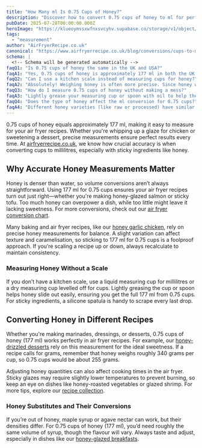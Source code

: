 ```yaml
---
title: "How Many ml Is 0.75 Cups of Honey?"
description: "Discover how to convert 0.75 cups of honey to ml for perfect baking and cooking every time. Get the exact measurement now!"
pubDate: 2025-07-28T00:00:00.000Z
heroImage: "https://klueoymssxwfnxsvcyhv.supabase.co/storage/v1/object/public/Shmucket/how-many-ml-is-0-75-cups-of-honey.webp"
tags:
  - "measurement"
author: "AirFryerRecipe.co.uk"
canonical: "https://www.airfryerrecipe.co.uk/blog/conversions/cups-to-ml/how-many-ml-is-0-75-cups-of-honey"
schema: |
  <!-- Schema will be generated automatically -->
faqQ1: "Is 0.75 cups of honey the same in the UK and USA?"
faqA1: "Yes, 0.75 cups of honey is approximately 177 ml in both the UK and USA. While cup sizes can vary slightly by country, the difference is negligible for honey due to its density. Always use a standard measuring cup for accuracy."
faqQ2: "Can I use a kitchen scale instead of measuring cups for honey?"
faqA2: "Absolutely! Weighing honey is often more precise. Since honey weighs about 340 grams per cup, 0.75 cups would be roughly 255 grams. This method eliminates sticky measuring cups and ensures consistency in your air fryer recipes."
faqQ3: "How do I measure 0.75 cups of honey without making a mess?"
faqA3: "Lightly grease your measuring cup or spoon with oil to help the honey slide out easily. A silicone spatula is also great for scraping every bit. For millilitres, use a liquid measuring cup to hit the 177 ml mark cleanly."
faqQ4: "Does the type of honey affect the ml conversion for 0.75 cups?"
faqA4: "Different honey varieties (like raw or processed) have similar densities, so 0.75 cups will still be around 177 ml. However, thicker honey may require slight adjustments in recipes to avoid over-sweetening. Always taste and tweak as needed."
---
```

<p>0.75 cups of honey equals approximately 177 ml, making it easy to measure for your air fryer recipes. Whether you're whipping up a glaze for chicken or sweetening a dessert, precise measurements ensure perfect results every time. At <a href=https://www.airfryerrecipe.co.uk>airfryerrecipe.co.uk</a>, we know how crucial accuracy is when converting cups to millilitres, especially with sticky ingredients like honey.</p>  

<h2>Why Accurate Honey Measurements Matter</h2>  
<p>Honey is denser than water, so volume conversions aren’t always straightforward. Using 177 ml for 0.75 cups ensures your air fryer recipes turn out just right—whether you're making honey-glazed salmon or sticky tofu. Too much honey can overpower a dish, while too little might leave it lacking sweetness. For more conversions, check out our <a href=https://www.airfryerrecipe.co.uk/air-fryer-conversion-chart>air fryer conversion chart</a>.</p>  

<p>Many baking and air fryer recipes, like our <a href=https://www.airfryerrecipe.co.uk/recipe-category/chicken>honey garlic chicken</a>, rely on precise honey measurements for balance. A slight variation can affect texture and caramelisation, so sticking to 177 ml for 0.75 cups is a foolproof approach. If you’re scaling a recipe up or down, always recalculate to maintain consistency.</p>  

<h3>Measuring Honey Without a Scale</h3>  
<p>If you don’t have a kitchen scale, use a liquid measuring cup for millilitres or a dry measuring cup levelled off for cups. Lightly greasing the cup or spoon helps honey slide out easily, ensuring you get the full 177 ml from 0.75 cups. For sticky ingredients, a silicone spatula is handy to scrape every last drop.</p>  

<h2>Converting Honey in Different Recipes</h2>  
<p>Whether you're making marinades, dressings, or desserts, 0.75 cups of honey (177 ml) works perfectly in air fryer recipes. For example, our <a href=https://www.airfryerrecipe.co.uk/recipe-category/dessert>honey-drizzled desserts</a> rely on this measurement for the ideal sweetness. If a recipe calls for grams, remember that honey weighs roughly 340 grams per cup, so 0.75 cups would be about 255 grams.</p>  

<p>Adjusting honey quantities can also affect cooking times in the air fryer. Sticky glazes may require slightly lower temperatures to prevent burning, so keep an eye on dishes like honey-roasted vegetables or glazed shrimp. For more tips, explore our <a href=https://www.airfryerrecipe.co.uk/recipes>recipe collection</a>.</p>  

<h3>Honey Substitutes and Their Conversions</h3>  
<p>If you’re out of honey, maple syrup or agave nectar can work, but their densities differ. For 0.75 cups of honey (177 ml), you’d need roughly the same volume of syrup, though the flavour will vary. Always taste and adjust, especially in dishes like our <a href=https://www.airfryerrecipe.co.uk/recipe-category/breakfast>honey-glazed breakfasts</a>.</p>
